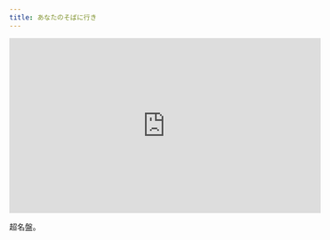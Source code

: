 ```yaml
---
title: あなたのそばに行き
---
```




<iframe width="560" height="315" src="https://www.youtube.com/embed/H8A_QaKe4Mg" title="YouTube video player" frameborder="0" allow="accelerometer; autoplay; clipboard-write; encrypted-media; gyroscope; picture-in-picture" allowfullscreen></iframe>

超名盤。